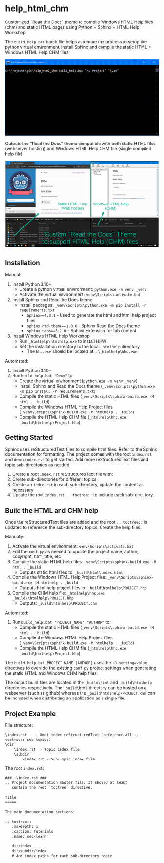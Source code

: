 # help_html_chm

Customized "Read the Docs" theme to compile Windows HTML Help files (chm) and static HTML pages
using Python + Sphinx + HTML Help Workshop.

The `build_help.bat` batch file helps automate the process to setup the python virtual environment,
install Sphinx and compile the static HTML + Windows HTML Help CHM files

![build_help.bat](/_static/build_help.gif)

Outputs the "Read the Docs" theme compatible with both static HTML files (webserver hosting) and
Windows HTML Help CHM file (single compiled help file)

![help_html_chm](/_static/help_html_chm.png)

## Installation

Manual:

1. Install Python 3.10+
    * Create a python virtual environment: `python.exe -m venv _venv`
    * Activate the virtual environment: `venv\Scripts\activate.bat`
2. Install Sphinx and Read the Docs theme
    * Install packages: `_venv\Scripts\python.exe -m pip install -r requirements.txt`
        * `Sphinx==4.3.1` - Used to generate the html and html help project files
        * `sphinx-rtd-theme==1.0.0` - Sphinx Read the Docs theme
        * `sphinx-tabs==3.2.0` - Sphinx Extension for tab content
3. Install Windows HTML Help Workshop
    * Run `_htmlhelp\htmlhelp.exe` to install HHW
    * Set the installation directory to the local `_htmlhelp` directory
        * The `hhc.exe` should be located at: `.\_htmlhelp\hhc.exe`

Automated:

1. Install Python 3.10+
2. Run `build_help.bat "Demo"` to:
    * Create the virtual environment (`python.exe -m venv _venv`)
    * Install Sphinx and Read the Docs theme (`_venv\Scripts\python.exe -m pip install -r requirements.txt`)
    * Compile the static HTML files (`_venv\Scripts\sphinx-build.exe -M html . _build`)
    * Compile the Windows HTML Help Project files (`_venv\Scripts\sphinx-build.exe -M htmlhelp . _build`) 
    * Compile the HTML Help CHM file (`_htmlhelp\hhc.exe _build\htmlhelp\Project.hhp`)

## Getting Started

Sphinx uses reStructuredText files to compile html files.
Refer to the Sphinx documentation for formatting.
The project comes with the root `index.rst` and `demo\index.rst` to get started.
Add more reStructuredText files and topic sub-directories as needed.

1. Create a root `index.rst` reStructuredText file with:
2. Create sub-directories for different topics
3. Create an `index.rst` in each sub-directory, update the content as necessary
4. Update the root `index.rst` `.. toctree::` to include each sub-directory.

## Build the HTML and CHM help

Once the reStructuredText files are added and the root `.. toctree::` is updated to reference
the sub-directory topics. Create the help files:

Manually:

1. Activate the virtual environment: `venv\Scripts\activate.bat`
2. Edit the `conf.py` as needed to update the project name, author, copyright, html_title, etc.
3. Compile the static HTML help files: `_venv\Scripts\sphinx-build.exe -M html . _build`
    * Outputs static html files to: `_build\html\index.html`
4. Compile the Windows HTML Help Project files: `_venv\Scripts\sphinx-build.exe -M htmlhelp . _build`
    * Outputs html help project files to: `_build\htmlhelp\PROJECT.hhp`
5. Compile the CHM help file: `_htmlhelp\hhc.exe _build\\htmlhelp\PROJECT.hhp`
    * Outputs: `_build\htmlhelp\PROJECT.chm`

Automated:

1. Run `build_help.bat "PROJECT_NAME" "AUTHOR"` to:
    * Compile the static HTML files (`_venv\Scripts\sphinx-build.exe -M html . _build`)
    * Compile the Windows HTML Help Project files (`_venv\Scripts\sphinx-build.exe -M htmlhelp . _build`) 
    * Compile the HTML Help CHM file (`_htmlhelp\hhc.exe _build\htmlhelp\Project.hhp`)

The `build_help.bat PROJECT_NAME [AUTHOR]` uses the `-D setting=value` directives to override the existing
`conf.py` project settings when generating the static HTML and Windows CHM help files.

The output build files are located in the `_build\html` and `_build\htmlhelp` directories respectively.
The `_build\html` directory can be hosted on a webserver (such as github) whereas
the `_build\htmlhelp\PROJECT.chm` can be included when distributing an application as a single file.

## Project Example

File structure:

```
\index.rst    - Root index reStructuredText (reference all .. toctree:: sub-topics)
\dir
    \index.rst  - Topic index file
    \subdir
        \index.rst - Sub-Topic index file 
```

The root `index.rst`:

```
### .\index.rst ###
.. Project documentation master file. It should at least
   contain the root `toctree` directive.

Title
=====

The main documentation sections:

.. toctree::
   :maxdepth: 1
   :caption: Tutorials
   :name: sec-learn

   dir/index
   dir/subdir/index
   # Add index paths for each sub-directory topic 
```


